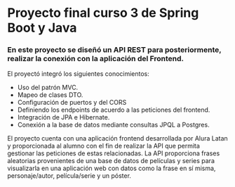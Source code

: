 # Proyecto final curso 3 de Spring Boot y Java

### En este proyecto se diseñó un API REST para posteriormente, realizar la conexión con la aplicación del Frontend.
El proyectó integró los siguientes conocimientos:
* Uso del patrón MVC.
* Mapeo de clases DTO.
* Configuración de puertos y del CORS
* Definiendo los endpoints de acuerdo a las peticiones del frontend.
* Integración de JPA e Hibernate.
* Conexión a la base de datos mediante consultas JPQL a Postgres.

El proyecto cuenta con una aplicación frontend desarrollada por Alura Latan y proporcionada al alumno con el fin de realizar la API que permita gestionar las peticiones de estas relacionadas.
La API proporciona frases aleatorias provenientes de una base de datos de películas y series para visualizarla en una aplicación web con datos como la frase en sí misma, personaje/autor, película/serie y un póster.

